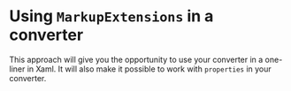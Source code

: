# Using `MarkupExtensions` in a converter
This approach will give you the opportunity to use your converter in a one-liner in Xaml.
It will also make it possible to work with `properties` in your converter. 